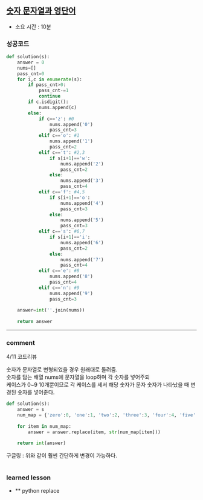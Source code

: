 
## [숫자 문자열과 영단어](https://programmers.co.kr/learn/courses/30/lessons/81301)
* 소요 시간 :  10분

### 성공코드
```python
def solution(s):
    answer = 0
    nums=[]
    pass_cnt=0
    for i,c in enumerate(s):
        if pass_cnt>0:
            pass_cnt-=1
            continue
        if c.isdigit():
            nums.append(c)
        else:
            if c=='z': #0
                nums.append('0')
                pass_cnt=3
            elif c=='o': #1
                nums.append('1')
                pass_cnt=2
            elif c=='t': #2,3
                if s[i+1]=='w':
                    nums.append('2')
                    pass_cnt=2
                else:
                    nums.append('3')
                    pass_cnt=4
            elif c=='f': #4,5
                if s[i+1]=='o':
                    nums.append('4')
                    pass_cnt=3
                else:
                    nums.append('5')
                    pass_cnt=3
            elif c=='s': #6,7
                if s[i+1]=='i':
                    nums.append('6')
                    pass_cnt=2
                else:
                    nums.append('7')
                    pass_cnt=4
            elif c=='e': #8
                nums.append('8')
                pass_cnt=4
            elif c=='n': #9
                nums.append('9')
                pass_cnt=3
                
    answer=int(''.join(nums))
            
    return answer
```

----------------------------------------------------------------------------
### comment 
4/11 코드리뷰    

숫자가 문자열로 변형되었을 경우 원래대로 돌려줌.  
숫자를 담는 배열 nums에 문자열을 loop하며 각 숫자를 넣어주되  
케이스가 0~9 10개뿐이므로 각 케이스를 세서 해당 숫자가 문자 숫자가 나타났을 때 변경된 숫자를 넣어준다.   

```python
def solution(s):
    answer = s 
    num_map = {'zero':0, 'one':1, 'two':2, 'three':3, 'four':4, 'five':5, 'six':6, 'seven':7, 'eight':8, 'nine':9}
    
    for item in num_map:
        answer = answer.replace(item, str(num_map[item])) 

    return int(answer)
```
구글링 : 위와 같이 훨씬 간단하게 변경이 가능하다.

#
#
 ### learned lesson
 
* ** python replace
#
#
 
 
 
 

